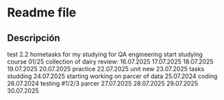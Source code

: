# Readme file
## Descripción 
test 2.2
hometasks for my studying for QA engineering 
start studying course 01/25
collection of dairy review:
16.07.2025
17.07.2025
18.07.2025
19.07.2025
20.07.2025 practice
22.07.2025 unit new
23.07.2025 tasks studding 
24.07.2025 starting working on parcer of data
25.07.2024 coding
26.07.2024 testing #1/2/3 parcer
27.07.2025
28.07.2025
29.07.2025
30.07.2025
